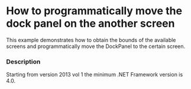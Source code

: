 # How to programmatically move the dock panel on the another screen


<p>This example demonstrates how to obtain the bounds of the available screens and programmatically move the DockPanel to the certain screen.</p>


<h3>Description</h3>

<p>Starting from version 2013 vol 1 the minimum .NET Framework version is 4.0.</p>

<br/>


